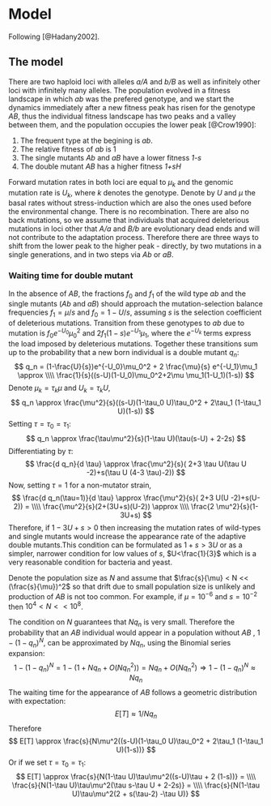 # Model

Following [@Hadany2002].

## The model

There are two haploid loci with alleles *a/A* and *b/B* as well as infinitely other loci with infinitely many alleles. The population evolved in a fitness landscape in which *ab* was the prefered genotype, and we start the dynamics immediately after a new fitness peak has risen for the genotype *AB*, thus the individual fitness landscape has two peaks and a valley between them, and the population occupies the lower peak [@Crow1990]:

1. The frequent type at the begining is *ab*.
1. The relative fitness of *ab* is 1
1. The single mutants *Ab* and *aB* have a lower fitness *1-s* 
1. The double mutant *AB* has a higher fitness *1+sH*

Forward mutation rates in both loci are equal to $\mu_k$ and the genomic mutation rate is $U_k$, where *k* denotes the genotype. Denote by *U* and $\mu$ the basal rates without stress-induction which are also the ones used before the environmental change. There is no recombination. There are also no back mutations, so we assume that individuals that acquired deleterious mutations in loci other that *A/a* and *B/b* are evolutionary dead ends and will not contribute to the adaptation process. Therefore there are three ways to shift from the lower peak to the higher peak - directly, by two mutations in a single generations, and in two steps via *Ab* or *aB*.

### Waiting time for double mutant
In the absence of *AB*, the fractions $f_0$ and $f_1$ of the wild type *ab* and the single mutants (*Ab* and *aB*) should approach the mutation-selection balance frequencies $f_1=\mu/s$ and $f_0=1-U/s$, assuming *s* is the selection coefficient of deleterious mutations. Transition from these genotypes to *ab* due to mutation is $f_0 e^{-U_0} \mu_0^2$ and $2f_1 (1-s)e^{-U_1}\mu_1$, where the $e^{-U_k}$ terms express the load imposed by deleterious mutations. Together these transitions sum up to the probability that a new born individual is a double mutant $q_n$:
$$
q_n = (1-\frac{U}{s})e^{-U_0}\mu_0^2 + 2 \frac{\mu}{s} e^{-U_1}\mu_1 \approx \\\\ 
\frac{1}{s}((s-U)(1-U_0)\mu_0^2+2\mu \mu_1(1-U_1)(1-s))
$$
Denote $\mu_k = \tau_k \mu$ and $U_k = \tau_k U$,
$$
q_n \approx \frac{\mu^2}{s}((s-U)(1-\tau_0 U)\tau_0^2 + 2\tau_1 (1-\tau_1 U)(1-s))
$$
Setting $\tau=\tau_0=\tau_1$:
$$
q_n \approx \frac{\tau\mu^2}{s}(1-\tau U)(\tau(s-U) + 2-2s)
$$
Differentiating by $\tau$:
$$
\frac{d q_n}{d \tau} \approx \frac{\mu^2}{s}( 2+3 \tau U(\tau U -2)+s(\tau U (4-3 \tau)-2))
$$
Now, setting $\tau = 1$ for a non-mutator strain,
$$
\frac{d q_n(\tau=1)}{d \tau} \approx \frac{\mu^2}{s}( 2+3 U(U -2)+s(U-2)) = \\\\
\frac{\mu^2}{s}(2+(3U+s)(U-2)) \approx \\\\
\frac{2 \mu^2}{s}(1-3U+s)
$$
Therefore, if $1-3U+s>0$ then increasing the mutation rates of wild-types and single mutants would increase the appearance rate of the adaptive double mutants.This condition can be formulated as $1+s>3U$ or as a simpler, narrower condition for low values of *s*, $U<\frac{1}{3}$ which is a very reasonable condition for bacteria and yeast.

Denote the population size as *N* and assume that $\frac{s}{\mu} < N << (\frac{s}{\mu})^2$ so that drift due to small population size is unlikely and production of *AB* is not too common. For example, if $\mu=10^{-6}$ and $s=10^{-2}$ then $10^4 < N << 10^8$.

The condition on *N* guarantees that $Nq_n$ is very small. Therefore the probability that an *AB* individual would appear in a population without *AB* , $1-(1-q_n)^N$, can be approximated by $Nq_n$, using the Binomial series expansion:
$$
1-(1-q_n)^N = 1 - (1 + Nq_n + O(Nq_n^2)) = 
Nq_n + O(Nq_n^2) \Rightarrow
1-(1-q_n)^N \approx Nq_n
$$
The waiting time for the appearance of *AB* follows a geometric distribution with expectation:
$$
E[T] \approx 1/Nq_n
$$
Therefore 
$$
E[T] \approx \frac{s}{N\mu^2((s-U)(1-\tau_0 U)\tau_0^2 + 2\tau_1 (1-\tau_1 U)(1-s))}
$$
Or if we set $\tau=\tau_0=\tau_1$:
$$
E[T] \approx \frac{s}{N(1-\tau U)\tau\mu^2((s-U)\tau + 2 (1-s))} = \\\\
\frac{s}{N(1-\tau U)\tau\mu^2(\tau s-\tau U + 2-2s)} = \\\\
\frac{s}{N(1-\tau U)\tau\mu^2(2 + s(\tau-2) -\tau U)}
$$
